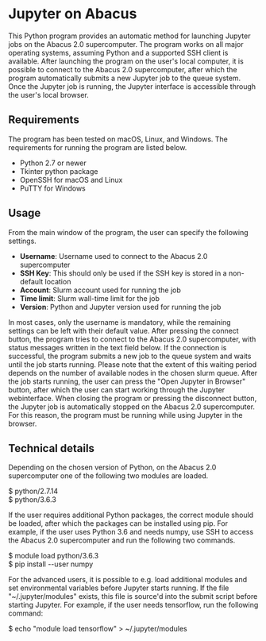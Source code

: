 # Jupyter on Abacus
This Python program provides an automatic method for launching Jupyter jobs on the Abacus 2.0 supercomputer. The program works on all major operating systems, assuming Python and a supported SSH client is available. After launching the program on the user's local computer, it is possible to connect to the Abacus 2.0 supercomputer, after which the program automatically submits a new Jupyter job to the queue system. Once the Jupyter job is running, the Jupyter interface is accessible through the user's local browser.

## Requirements
The program has been tested on macOS, Linux, and Windows. The requirements for running the program are listed below.

* Python 2.7 or newer
* Tkinter python package
* OpenSSH for macOS and Linux
* PuTTY for Windows

## Usage
From the main window of the program, the user can specify the following settings.

* **Username**: Username used to connect to the Abacus 2.0 supercomputer
* **SSH Key**: This should only be used if the SSH key is stored in a non-default location
* **Account**: Slurm account used for running the job
* **Time limit**: Slurm wall-time limit for the job
* **Version**: Python and Jupyter version used for running the job

In most cases, only the username is mandatory, while the remaining settings can be left with their default value. After pressing the connect button, the program tries to connect to the Abacus 2.0 supercomputer, with status messages written in the text field below. If the connection is successful, the program submits a new job to the queue system and waits until the job starts running. Please note that the extent of this waiting period depends on the number of available nodes in the chosen slurm queue. After the job starts running, the user can press the "Open Jupyter in Browser" button, after which the user can start working through the Jupyter webinterface. When closing the program or pressing the disconnect button, the Jupyter job is automatically stopped on the Abacus 2.0 supercomputer. For this reason, the program must be running while using Jupyter in the browser.

## Technical details
Depending on the chosen version of Python, on the Abacus 2.0 supercomputer one of the following two modules are loaded.

$ python/2.7.14 \
$ python/3.6.3

If the user requires additional Python packages, the correct module should be loaded, after which the packages can be installed using pip. For example, if the user uses Python 3.6 and needs numpy, use SSH to access the Abacus 2.0 supercomputer and run the following two commands.

$ module load python/3.6.3 \
$ pip install --user numpy

For the advanced users, it is possible to e.g. load additional modules and set environmental variables before Jupyter starts running. If the file "~/.jupyter/modules" exists, this file is source'd into the submit script before starting Jupyter. For example, if the user needs tensorflow, run the following command:

$ echo "module load tensorflow" > ~/.jupyter/modules
